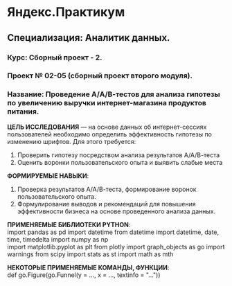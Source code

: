 # Яндекс.Практикум<br>
## Специализация: Аналитик данных.<br>
### Курс: Сборный проект - 2.<br>
### Проект № 02-05 (сборный проект второго модуля).<br>
### Название: Проведение А/A/В-тестов для анализа гипотезы по увеличению выручки интернет-магазина продуктов питания.<br>

**ЦЕЛЬ ИССЛЕДОВАНИЯ** — на основе данных об интернет-сессиях пользователей необходимо определить эффективность гипотезы по изменению шрифтов. Для этого требуется:<br>
1) Проверить гипотезу посредством анализа результатов А/А/В-теста<br>
2) Оценить воронки пользовательского опыта и выявить слабые места<br>

**ФОРМИРУЕМЫЕ НАВЫКИ**:<br>
1) Проверка результатов А/А/В-теста, формирование воронок пользовательского опыта.<br>
2) Формулирование выводов и рекомендаций для повышения эффективности бизнеса на основе проведенного анализа данных.<br>

**ПРИМЕНЯЕМЫЕ БИБЛИОТЕКИ PYTHON**:<br>
import pandas as pd
import datetime
from datetime import datetime, date, time, timedelta
import numpy as np  
import matplotlib.pyplot as plt 
from plotly import graph_objects as go
import warnings
from scipy import stats as st
import math as mth 

**НЕКОТОРЫЕ ПРИМЕНЯЕМЫЕ КОМАНДЫ, ФУНКЦИИ**:<br>
def
go.Figure(go.Funnel(y = ..., x = ..., textinfo = "..."))